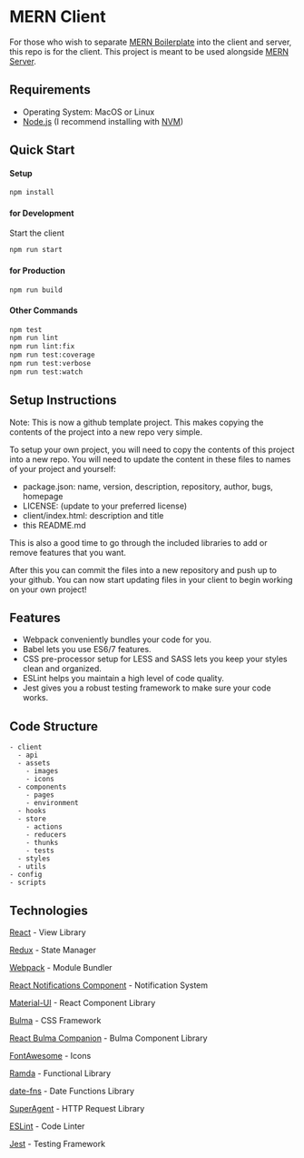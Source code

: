 # MERN Client

For those who wish to separate [MERN Boilerplate](https://github.com/djizco/mern-boilerplate) into the client and server, this repo is for the client. This project is meant to be used alongside [MERN Server](https://github.com/djizco/mern-server).

## Requirements

* Operating System: MacOS or Linux
* [Node.js](https://nodejs.org/) (I recommend installing with [NVM](https://github.com/nvm-sh/nvm))

## Quick Start

#### Setup

```bash
npm install
```

#### for Development

Start the client
```bash
npm run start
```

#### for Production

```bash
npm run build
```

#### Other Commands

```bash
npm test
npm run lint
npm run lint:fix
npm run test:coverage
npm run test:verbose
npm run test:watch
```

## Setup Instructions

Note: This is now a github template project. This makes copying the contents of the project
into a new repo very simple.

To setup your own project, you will need to copy the contents of this project into a new repo.
You will need to update the content in these files to names of your project and yourself:

* package.json: name, version, description, repository, author, bugs, homepage
* LICENSE: (update to your preferred license)
* client/index.html: description and title
* this README.md

This is also a good time to go through the included libraries to add or remove features that you want.

After this you can commit the files into a new repository and push up to your github.
You can now start updating files in your client to begin working on your own project!

## Features

* Webpack conveniently bundles your code for you.
* Babel lets you use ES6/7 features.
* CSS pre-processor setup for LESS and SASS lets you keep your styles clean and organized.
* ESLint helps you maintain a high level of code quality.
* Jest gives you a robust testing framework to make sure your code works.

## Code Structure

```
- client
  - api
  - assets
    - images
    - icons
  - components
    - pages
    - environment
  - hooks
  - store
    - actions
    - reducers
    - thunks
    - tests
  - styles
  - utils
- config
- scripts
```

## Technologies

[React](https://facebook.github.io/react/) - View Library

[Redux](http://redux.js.org/) - State Manager

[Webpack](https://webpack.github.io/) - Module Bundler

[React Notifications Component](https://teodosii.github.io/react-notifications-component/) - Notification System

[Material-UI](http://material-ui.com/) - React Component Library

[Bulma](http://bulma.io/) - CSS Framework

[React Bulma Companion](https://github.com/djizco/react-bulma-companion) - Bulma Component Library

[FontAwesome](http://fontawesome.io/) - Icons

[Ramda](http://ramdajs.com/) - Functional Library

[date-fns](https://date-fns.org/) - Date Functions Library

[SuperAgent](https://github.com/visionmedia/superagent) - HTTP Request Library

[ESLint](http://eslint.org/) - Code Linter

[Jest](https://jestjs.io/) - Testing Framework
